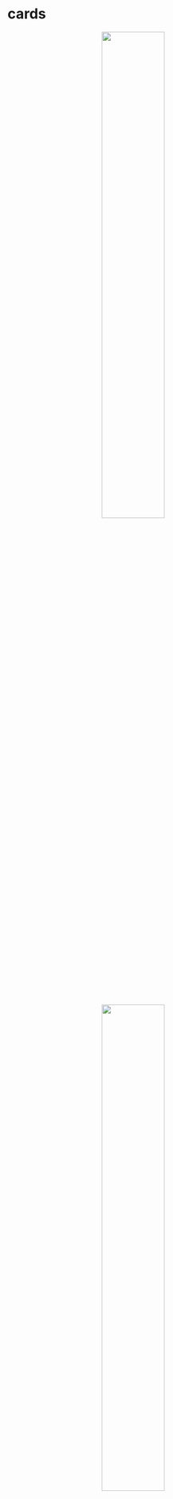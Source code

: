 # cards

<p align="center">
<img src="https://user-images.githubusercontent.com/33117554/109498639-15f70680-7ad7-11eb-95c7-71dd4d860a55.png" width="50%">

<img src="https://user-images.githubusercontent.com/33117554/109498641-15f70680-7ad7-11eb-97b8-a578f0ee15b7.png" width="50%">
</p>

## Project setup
```
npm install
```

### Compiles and hot-reloads for development
```
npm run serve
```

### Compiles and minifies for production
```
npm run build
```

### Lints and fixes files
```
npm run lint
```

### Customize configuration
See [Configuration Reference](https://cli.vuejs.org/config/).
# vuejs-start
